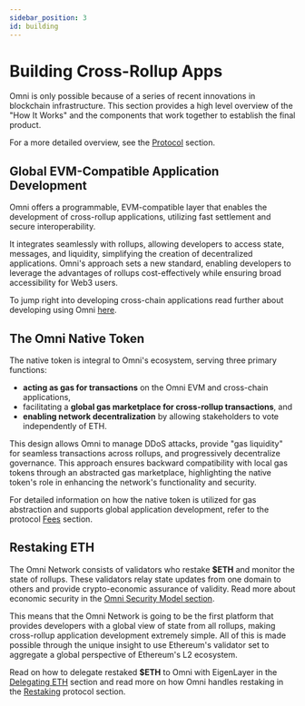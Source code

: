```yaml
---
sidebar_position: 3
id: building
---
```


# Building Cross-Rollup Apps

Omni is only possible because of a series of recent innovations in blockchain infrastructure. This section provides a high level overview of the "How It Works" and the components that work together to establish the final product.

For a more detailed overview, see the [Protocol](../protocol/introduction/introduction.md) section.

## Global EVM-Compatible Application Development

Omni offers a programmable, EVM-compatible layer that enables the development of cross-rollup applications, utilizing fast settlement and secure interoperability.

It integrates seamlessly with rollups, allowing developers to access state, messages, and liquidity, simplifying the creation of decentralized applications. Omni's approach sets a new standard, enabling developers to leverage the advantages of rollups cost-effectively while ensuring broad accessibility for Web3 users.

To jump right into developing cross-chain applications read further about developing using Omni [here](../develop/introduction.md).

## The Omni Native Token

The native token is integral to Omni's ecosystem, serving three primary functions:

- **acting as gas for transactions** on the Omni EVM and cross-chain applications,
- facilitating a **global gas marketplace for cross-rollup transactions**, and
- **enabling network decentralization** by allowing stakeholders to vote independently of ETH.

This design allows Omni to manage DDoS attacks, provide "gas liquidity" for seamless transactions across rollups, and progressively decentralize governance. This approach ensures backward compatibility with local gas tokens through an abstracted gas marketplace, highlighting the native token's role in enhancing the network's functionality and security.

For detailed information on how the native token is utilized for gas abstraction and supports global application development, refer to the protocol [Fees](../protocol/xmessages/fees.md) section.

## Restaking ETH

The Omni Network consists of validators who restake **\$ETH** and monitor the state of rollups. These validators relay state updates from one domain to others and provide crypto-economic assurance of validity. Read more about economic security in the [Omni Security Model section](../protocol/security/implementation.md).

This means that the Omni Network is going to be the first platform that provides developers with a global view of state from all rollups, making cross-rollup application development extremely simple. All of this is made possible through the unique insight to use Ethereum's validator set to aggregate a global perspective of Ethereum's L2 ecosystem.

Read on how to delegate restaked **\$ETH** to Omni with EigenLayer in the [Delegating ETH](./delegate.md) section and read more on how Omni handles restaking in the [Restaking](../protocol/security/restaking.md) protocol section.
